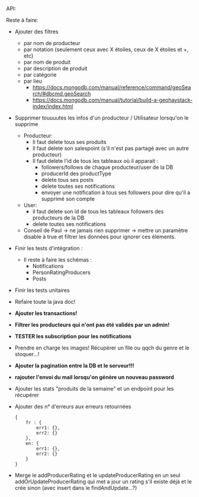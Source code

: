 API:

Reste à faire:

- Ajouter des filtres 

  - par nom de producteur
  - par notation (seulement ceux avec X étoiles, ceux de X étoiles et +, etc)
  - par nom de produit
  - par description de produit
  - par catégorie
  - par lieu 
    - https://docs.mongodb.com/manual/reference/command/geoSearch/#dbcmd.geoSearch
    - https://docs.mongodb.com/manual/tutorial/build-a-geohaystack-index/index.html

- Supprimer touuuutes les infos d'un producteur / Utilisateur lorsqu'on le supprime

  - Producteur:
    - Il faut delete tous ses produits
    - Il faut delete son salespoint (s'il n'est pas partagé avec un autre producteur)
    - Il faut delete l'id de tous les tableaux où il apparait :
      - followers/follows de chaque producteur/user de la DB
      - producerId des productType
      - delete tous ses posts
      - delete toutes ses notifications
      - envoyer une notification à tous ses followers pour dire qu'il a supprimé son compte
  - User:
    - il faut delete son id de tous les tableaux followers des producteurs de la DB
    - delete toutes ses notifications
  - Conseil de Paul -> ne jamais rien supprimer -> mettre un paramètre disable à true et filtrer les données pour ignorer ces éléments.

- Finir les tests d'intégration :

  - Il reste à faire les schémas :
    - Notifications
    - PersonRatingProducers
    - Posts

- Finir les tests unitaires

- Refaire toute la java doc!

- **Ajouter les transactions!**

- **Filtrer les producteurs qui n'ont pas été validés par un admin!**

- **TESTER les subscription pour les notifications**

- Prendre en charge les images! Récupérer un file ou qqch du genre et le stoquer...!

- **Ajouter la pagination entre la DB et le serveur!!!**

- **rajouter l'envoi du mail lorsqu'on génère un nouveau password**

- Ajouter les stats "produits de la semaine" et un endpoint pour les récupérer

- Ajouter des n° d'erreurs aux erreurs retournées

  ```
  {
      fr : {
          err1: {},
          err2: {}
      },
      en: {
          err1: {},
          err2: {}
      }
  }
  ```

  

- Merge le addProducerRating et le updateProducerRating en un seul addOrUpdateProducerRating qui met a jour un rating s'il existe déjà et le crée sinon (avec insert dans le findAndUpdate...?)